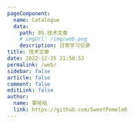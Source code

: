 ```yaml
---
pageComponent:
  name: Catalogue
  data:
    path: 05.技术文章
    # imgUrl: /img/web.png
    description: 日常学习记录
title: 技术文章
date: 2022-12-25 21:50:53
permalink: /web/
sidebar: false
article: false
comment: false
editLink: false
author:
  name: 栗哈哈
  link: https://github.com/SweetPomelo0
---
```

